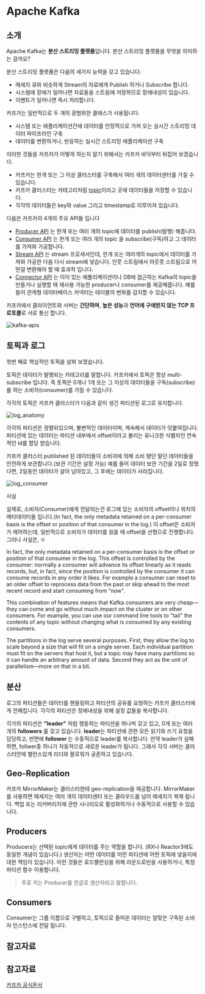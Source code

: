 # Apache Kafka

## 소개

Apache Kafka는 **분산 스트리밍 플랫폼**입니다. 분산 스트리밍 플랫폼을 무엇을 의미하는 걸까요?

분산 스트리밍 플랫폼은 다음의 세가지 능력을 갖고 있습니다.

- 메세지 큐와 비슷하게 Stream의 자료에게 Publish 하거나 Subscribe 합니다.
- 시스템에 장애가 일어나면 자료들을 스트림에 저장하므로 장애내성이 있습니다.
- 이벤트가 일어나면 즉시 처리합니다.

카프가는 일반적으로 두 개의 광범위한 클래스가 사용됩니다.

- 시스템 또는 애플리케이션간에 데이터를 안정적으로 가져 오는 실시간 스트리밍 데이터 파이프라인 구축
- 데이터를 변환하거나, 반응하는 실시간 스트리밍 애플리케이션 구축

이러한 것들을 카프카가 어떻게 하는지 알기 위해서는 카프카 바닥부터 뒤집어 보겠습니다.

- 카프카는 한개 또는 그 이상 클러스터를 구축해서 여러 개의 데이터센터를 가질 수 있습니다.
- 카프카 클러스터는 카테고리처럼 <u>topic</u>이라고 곳에 데이터들을 저장할 수 있습니다.
- 각각의 데이터들은 key와 value 그리고 timestamp로 이루어져 있습니다.

다음은 카프카의 4개의 주요 API들 입니다 

- [Producer API](https://kafka.apache.org/documentation.html#producerapi) 는 한개 또는 여러 개의 topic에 데이터를 publish(발행) 해줍니다.
- [Consumer API](https://kafka.apache.org/documentation.html#consumerapi) 는 한개 또는 여러 개의 topic 을 subscribe(구독)하고 그 데이터를 가져와 가공합니다.
- [Stream API](https://kafka.apache.org/documentation/streams) 는 stream 프로세서인데, 한개 또는 여러개의 topic에서 데이터를 가져와 가공한 다음 다시 stream에 넣습니다. 인풋 스트림에서 아웃풋 스트림으로 어떤걸 변환해야 할 때 효과적 입니다.
- [Connector API](https://kafka.apache.org/documentation.html#connect) 는 이미 있는 애플리케이션이나 DB에 접근하는 Kafka의 topic을 만들거나 실행할 때 재사용 가능한 producer나 consumer를 제공해줍니다. 예를들어 관계형 데이터베이스 커넥터는 테이블의 변화를 감지할 수 있습니다.

카프카에서 클라이언트와 서버는 **간단하며**, **높은 성능**과 **언어에 구애받지 않는 TCP 프로토콜**로 서로 통신 합니다. 

![kafka-apis](https://kafka.apache.org/24/images/kafka-apis.png)

## 토픽과 로그

첫번 째로 핵심적인 토픽을 살펴 보겠습니다.

토픽은 데이터가 발행되는 카테고리를 말합니다. 카프카에서 토픽은 항상 multi-subscribe 입니다. 즉 토픽은 0개나 1개 또는 그 이상의 데이터들을 구독(subscribe)를 하는 소비자(consumer)를 가질 수 있습니다.

각각의 토픽은 카프카 클러스터가 다음과 같이 생긴 파티션된 로그로 유지합니다.

![log_anatomy](https://kafka.apache.org/24/images/log_anatomy.png)

각각의 파티션은 정렬되있으며, 불변적인 데이터이며, 계속해서 데이터가 덧붙여집니다.  파티션에 있는 데이터는 파티션 내부에서 offset이라고 불리는 유니크한 식별자인 연속적인 id를 할당 받습니다.

카프카 클러스터 published 된 데이터들이 소비자에 의해 소비 됐던 말던 데이터들을 안전하게 보관합니다.(보관 기간은 설정 가능) 예를 들어 데이터 보관 기간을 2일로 정했다면, 2일동안 데이터가 살아 남아있고, 그 후에는 데이터가 사라집니다. 

![log_consumer](https://kafka.apache.org/24/images/log_consumer.png)

사실





실제로, 소비자(Consumer)에게 전달되는건 로그에 있는 소비자의 offset이나 위치의 메타데이터들 입니다.(In fact, the only metadata retained on a per-consumer basis is the offset or position of that consumer in the log.) 이 offset은 소비자가 제어하는데, 일반적으로 소비자가 데이터를 읽을 때 offset을 선형으로 진행합니다. 그러나 사실은, ㅇ

In fact, the only metadata retained on a per-consumer basis is the offset or position of that consumer in the log. This offset is controlled by the consumer: normally a consumer will advance its offset linearly as it reads records, but, in fact, since the position is controlled by the consumer it can consume records in any order it likes. For example a consumer can reset to an older offset to reprocess data from the past or skip ahead to the most recent record and start consuming from "now".

This combination of features means that Kafka consumers are very cheap—they can come and go without much impact on the cluster or on other consumers. For example, you can use our command line tools to "tail" the contents of any topic without changing what is consumed by any existing consumers.

The partitions in the log serve several purposes. First, they allow the log to scale beyond a size that will fit on a single server. Each individual partition must fit on the servers that host it, but a topic may have many partitions so it can handle an arbitrary amount of data. Second they act as the unit of parallelism—more on that in a bit.

## 분산

로그의 파티션들은 데이터를 핸들링하고 파티션의 공유를 요청하는 카프카 클러스터에게 전해집니다.  각각의 파티션은 장애내성을 위해 설정 값들을 복사합니다. 

각가의 파티션은 **"leader"** 처럼 행동하는 파티션을 하나씩 갖고 있고, 0개 또는 여러 개의 **followers** 를 갖고 있습니다. **leader**는 파티션에 관한 모든 읽기와 쓰기 요청을 담당하고, 반면에 **follower** 는 수동적으로 leader를 복사합니다. 만약 leader가 실패하면, follwer중 하나가 자동적으로 새로운 leader가 됩니다. 그래서 각각 서버는 클러스터안에 밸런스있게 리더와 팔로워가 공존하고 있습니다.

## Geo-Replication

카프카 MirrorMaker는 클러스터한테 geo-replication을 제공합니다. MirrorMaker를 사용하면 메세지는 여러 개의 데이터센터 또는 클라우드를 넘어 메세지가 복제 됩니다. 백업 또는 리커버리지에 관한 시나리오로 활성화하거나 수동적으로 사용할 수 있습니다. 

## Producers

Producers는 선택된 topic에게 데이터를 주는 역할을 합니다. (RX나 Reactor3에도 동일한 개념이 있습니다.)  생산자는 어떤 데이터를 어떤 파티션에 어떤 토픽에 넣을지에 대한 책임이 있습니다. 이런 것들은 로드밸런싱을 위해 라운드로빈을 사용하거나, 특정 파티션 함수 이용합니다. 

> 주로 저는 Producer를 한글로 생산자라고 말합니다.

## Consumers

Consumer는 그룹 이름으로 구별하고, 토픽으로 들어온 데이터는 알맞은 구독된 소비자 인스턴스에 전달 됩니다. 





## 참고자료

## 참고자료

[카프카 공식문서](https://kafka.apache.org/documentation/#introduction)